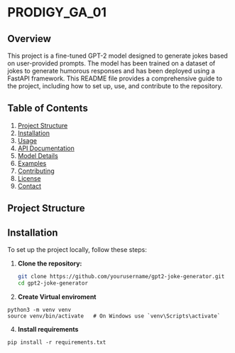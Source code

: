 # PRODIGY_GA_01

## Overview
This project is a fine-tuned GPT-2 model designed to generate jokes based on user-provided prompts. The model has been trained on a dataset of jokes to generate humorous responses and has been deployed using a FastAPI framework. This README file provides a comprehensive guide to the project, including how to set up, use, and contribute to the repository.

## Table of Contents
1. [Project Structure](#project-structure)
2. [Installation](#installation)
3. [Usage](#usage)
4. [API Documentation](#api-documentation)
5. [Model Details](#model-details)
6. [Examples](#examples)
7. [Contributing](#contributing)
8. [License](#license)
9. [Contact](#contact)

## Project Structure


## Installation

To set up the project locally, follow these steps:

1. **Clone the repository:**
   ```bash
   git clone https://github.com/yourusername/gpt2-joke-generator.git
   cd gpt2-joke-generator

2. **Create Virtual enviroment**
```
python3 -m venv venv
source venv/bin/activate   # On Windows use `venv\Scripts\activate`
```
4. **Install requirements**
```
pip install -r requirements.txt
```
